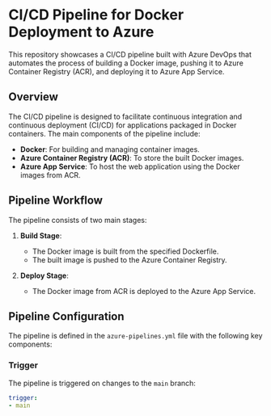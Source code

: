 # CI/CD Pipeline for Docker Deployment to Azure

This repository showcases a CI/CD pipeline built with Azure DevOps that automates the process of building a Docker image, pushing it to Azure Container Registry (ACR), and deploying it to Azure App Service. 

## Overview

The CI/CD pipeline is designed to facilitate continuous integration and continuous deployment (CI/CD) for applications packaged in Docker containers. The main components of the pipeline include:

- **Docker**: For building and managing container images.
- **Azure Container Registry (ACR)**: To store the built Docker images.
- **Azure App Service**: To host the web application using the Docker images from ACR.

## Pipeline Workflow

The pipeline consists of two main stages:

1. **Build Stage**: 
   - The Docker image is built from the specified Dockerfile.
   - The built image is pushed to the Azure Container Registry.

2. **Deploy Stage**:
   - The Docker image from ACR is deployed to the Azure App Service.

## Pipeline Configuration

The pipeline is defined in the `azure-pipelines.yml` file with the following key components:

### Trigger

The pipeline is triggered on changes to the `main` branch:

```yaml
trigger:
- main
